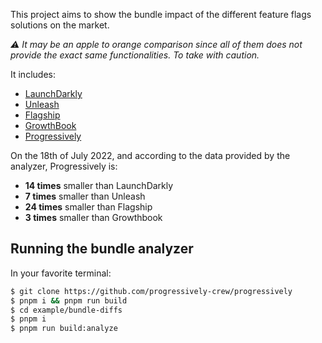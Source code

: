 This project aims to show the bundle impact of the different feature flags solutions on the market.

_:warning: It may be an apple to orange comparison since all of them does not provide the exact same functionalities. To take with caution._

It includes:

- [LaunchDarkly](https://launchdarkly.com/)
- [Unleash](https://www.getunleash.io/)
- [Flagship](http://flagship.io/)
- [GrowthBook](https://www.growthbook.io/)
- [Progressively](https://progressively.app)

On the 18th of July 2022, and according to the data provided by the analyzer, Progressively is:

- **14 times** smaller than LaunchDarkly
- **7 times** smaller than Unleash
- **24 times** smaller than Flagship
- **3 times** smaller than Growthbook

## Running the bundle analyzer

In your favorite terminal:

```sh
$ git clone https://github.com/progressively-crew/progressively
$ pnpm i && pnpm run build
$ cd example/bundle-diffs
$ pnpm i
$ pnpm run build:analyze
```
